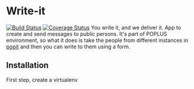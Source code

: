 Write-it
========

[![Build Status](https://travis-ci.org/ciudadanointeligente/write-it.png?branch=master)](https://travis-ci.org/ciudadanointeligente/write-it)
[![Coverage Status](https://coveralls.io/repos/ciudadanointeligente/write-it/badge.png?branch=master)](https://coveralls.io/r/ciudadanointeligente/write-it)
You write it, and we deliver it.
App to create and send messages to public persons. It's part of POPLUS environment, so what it does is take the people from different instances in [popit](http://popit.mysociety.org) and then you can write to them using a form.




Installation
------------

First step, create a virtualenv


